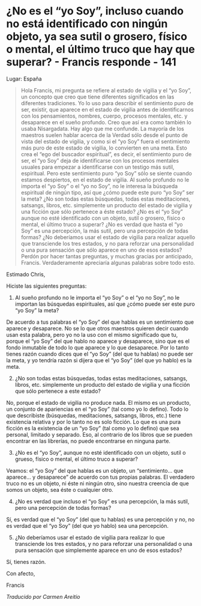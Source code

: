 # ¿No es el “yo Soy”, incluso cuando no está identificado con ningún objeto, ya sea sutil o grosero, físico o mental, el último truco que hay que superar? - Francis responde - 141

Lugar: España

>Hola Francis, mi pregunta se refiere al estado de vigilia y el “yo Soy”, un concepto que creo que tiene diferentes significados en las diferentes tradiciones. Yo lo uso para describir el sentimiento puro de ser, existir, que aparece en el estado de vigilia antes de identificarnos con los pensamientos, nombres, cuerpo, procesos mentales, etc. y desaparece en el sueño profundo. Creo que así era como también lo usaba Nisargadata. Hay algo que me confunde. La mayoría de los maestros suelen hablar acerca de la Verdad sólo desde el punto de vista del estado de vigilia, y como si el “yo Soy” fuera el sentimiento más puro de este estado de vigilia, lo convierten en una meta. Esto crea el “ego del buscador espiritual”, es decir, el sentimiento puro de ser, el “yo Soy” deja de identificarse con los procesos mentales usuales para empezar a identificarse con un testigo más sutil, espiritual. Pero este sentimiento puro “yo Soy” sólo se siente cuando estamos despiertos, en el estado de vigilia. Al sueño profundo no le importa el “yo Soy” o el “yo no Soy”, no le interesa la búsqueda espiritual de ningún tipo, así que ¿cómo puede este puro “yo Soy” ser la meta? ¿No son todas estas búsquedas, todas estas meditaciones, satsangs, libros, etc. simplemente un producto del estado de vigilia y una ficción que sólo pertenece a éste estado? ¿No es el “yo Soy” aunque no esté identificado con un objeto, sutil o grosero, físico o mental, el último truco a superar? ¿No es verdad que hasta el “yo Soy” es una percepción, la más sutil, pero una percepción de todas formas? ¿No deberíamos usar el estado de vigilia para realizar aquello que transciende los tres estados, y no para reforzar una personalidad o una pura sensación que sólo aparece en uno de esos estados? Perdón por hacer tantas preguntas, y muchas gracias por anticipado, Francis. Verdaderamente apreciaría algunas palabras sobre todo esto.

Estimado Chris,

Hiciste las siguientes preguntas:

1. Al sueño profundo no le importa el “yo Soy” o el “yo no Soy”, no le importan las búsquedas espirituales, así que ¿cómo puede ser este puro “yo Soy” la meta?

De acuerdo a tus palabras el “yo Soy” del que hablas es un sentimiento que aparece y desaparece. No se lo que otros maestros quieren decir cuando usan esta palabra, pero yo no la uso con el mismo significado que tu, porque el “yo Soy” del que hablo no aparece y desaparece, sino que es el fondo inmutable de todo lo que aparece y lo que desaparece. Por lo tanto tienes razón cuando dices que el “yo Soy” (del que tu hablas) no puede ser la meta, y yo tendría razón si dijera que el “yo Soy” (del que yo hablo) es la meta.

2. ¿No son todas estas búsquedas, todas estas meditaciones, satsangs, libros, etc. simplemente un producto del estado de vigilia y una ficción que sólo pertenece a este estado?

No, porque el estado de vigilia no produce nada. El mismo es un producto, un conjunto de apariencias en el “yo Soy” (tal como yo lo defino). Todo lo que describiste (búsquedas, meditaciones, satsangs, libros, etc.) tiene existencia relativa y por lo tanto no es solo ficción. Lo que es una pura ficción es la existencia de un “yo Soy” (tal como yo lo defino) que sea personal, limitado y separado. Eso, al contrario de los libros que se pueden encontrar en las librerías, no puede encontrarse en ninguna parte.

3. ¿No es el “yo Soy”, aunque no esté identificado con un objeto, sutil o grueso, físico o mental, el último truco a superar?

Veamos: el “yo Soy” del que hablas es un objeto, un “sentimiento… que aparece… y desaparece” de acuerdo con tus propias palabras. El verdadero truco no es un objeto, ni éste ni ningún otro, sino nuestra creencia de que somos un objeto, sea éste o cualquier otro.

4. ¿No es verdad que incluso el “yo Soy” es una percepción, la más sutil, pero una percepción de todas formas?

Sí, es verdad que el “yo Soy” (del que tu hablas) es una percepción y no, no es verdad que el “yo Soy” (del que yo hablo) sea una percepción.

5. ¿No deberíamos usar el estado de vigilia para realizar lo que transciende los tres estados, y no para reforzar una personalidad o una pura sensación que simplemente aparece en uno de esos estados?

Sí, tienes razón.

Con afecto,

Francis

_Traducido por Carmen Areitio_

